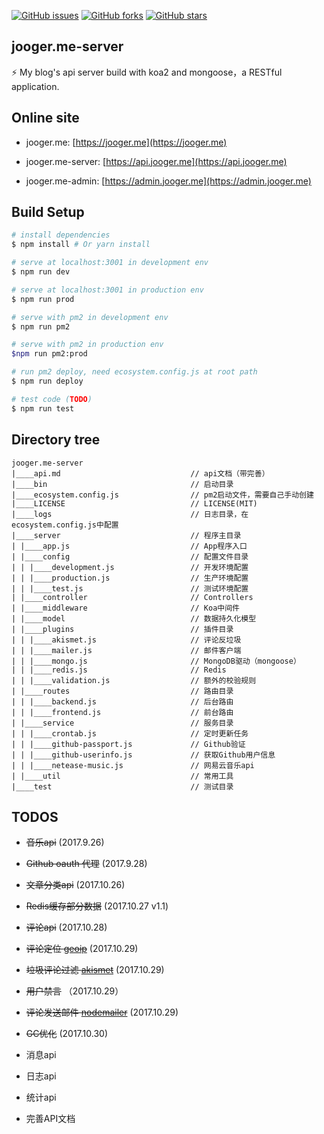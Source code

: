 [![GitHub issues](https://img.shields.io/github/issues/jo0ger/jooger.me-server.svg?style=flat-square)](https://github.com/jo0ger/jooger.me-server/issues)
[![GitHub forks](https://img.shields.io/github/forks/jo0ger/jooger.me-server.svg?style=flat-square)](https://github.com/jo0ger/jooger.me-server/network)
[![GitHub stars](https://img.shields.io/github/stars/jo0ger/jooger.me-server.svg?style=flat-square)](https://github.com/jo0ger/jooger.me-server/stargazers)

## jooger.me-server

⚡️ My blog's api server build with koa2 and mongoose，a RESTful application.

## Online site

* jooger.me: [https://jooger.me](https://jooger.me)

* jooger.me-server: [https://api.jooger.me](https://api.jooger.me)

* jooger.me-admin: [https://admin.jooger.me](https://admin.jooger.me)

## Build Setup

``` bash
# install dependencies
$ npm install # Or yarn install

# serve at localhost:3001 in development env
$ npm run dev

# serve at localhost:3001 in production env
$ npm run prod

# serve with pm2 in development env
$ npm run pm2

# serve with pm2 in production env
$npm run pm2:prod

# run pm2 deploy, need ecosystem.config.js at root path
$ npm run deploy

# test code (TODO)
$ npm run test
```

## Directory tree

```
jooger.me-server
|____api.md                             // api文档（带完善）
|____bin                                // 启动目录
|____ecosystem.config.js                // pm2启动文件，需要自己手动创建
|____LICENSE                            // LICENSE(MIT)
|____logs                               // 日志目录，在ecosystem.config.js中配置
|____server                             // 程序主目录
| |____app.js                           // App程序入口
| |____config                           // 配置文件目录
| | |____development.js                 // 开发环境配置
| | |____production.js                  // 生产环境配置
| | |____test.js                        // 测试环境配置
| |____controller                       // Controllers
| |____middleware                       // Koa中间件
| |____model                            // 数据持久化模型
| |____plugins                          // 插件目录
| | |____akismet.js                     // 评论反垃圾
| | |____mailer.js                      // 邮件客户端
| | |____mongo.js                       // MongoDB驱动（mongoose）
| | |____redis.js                       // Redis
| | |____validation.js                  // 额外的校验规则
| |____routes                           // 路由目录
| | |____backend.js                     // 后台路由
| | |____frontend.js                    // 前台路由
| |____service                          // 服务目录
| | |____crontab.js                     // 定时更新任务
| | |____github-passport.js             // Github验证
| | |____github-userinfo.js             // 获取Github用户信息
| | |____netease-music.js               // 网易云音乐api
| |____util                             // 常用工具
|____test                               // 测试目录

```

## TODOS

* ~~音乐api~~ (2017.9.26)

* ~~Github oauth 代理~~ (2017.9.28)

* ~~文章分类api~~ (2017.10.26)

* ~~Redis缓存部分数据~~ (2017.10.27 v1.1)

* ~~评论api~~ (2017.10.28)

* ~~评论定位 [geoip](https://github.com/bluesmoon/node-geoip)~~ (2017.10.29)

* ~~垃圾评论过滤 [akismet](https://github.com/chrisfosterelli/akismet-api)~~ (2017.10.29)

* ~~用户禁言~~ （2017.10.29）

* ~~评论发送邮件 [nodemailer](https://github.com/nodemailer/nodemailer)~~ (2017.10.29)

* ~~GC优化~~ (2017.10.30)

* 消息api

* 日志api

* 统计api

* 完善API文档
